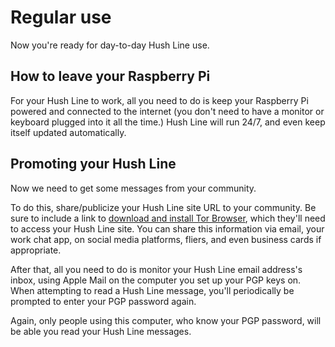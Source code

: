 # Regular use

Now you're ready for day-to-day Hush Line use. 

## How to leave your Raspberry Pi

For your Hush Line to work, all you need to do is keep your Raspberry Pi powered and connected to the internet (you don't need to have a monitor or keyboard plugged into it all the time.) Hush Line will run 24/7, and even keep itself updated automatically.

## Promoting your Hush Line

Now we need to get some messages from your community.

To do this, share/publicize your Hush Line site URL to your community. Be sure to include a link to [download and install Tor Browser](https://torproject.org/download), which they'll need to access your Hush Line site. You can share this information via email, your work chat app, on social media platforms, fliers, and even business cards if appropriate.

After that, all you need to do is monitor your Hush Line email address's inbox, using Apple Mail on the computer you set up your PGP keys on. When attempting to read a Hush Line message, you'll periodically be prompted to enter your PGP password again. 

Again, only people using this computer, who know your PGP password, will be able you read your Hush Line messages.

